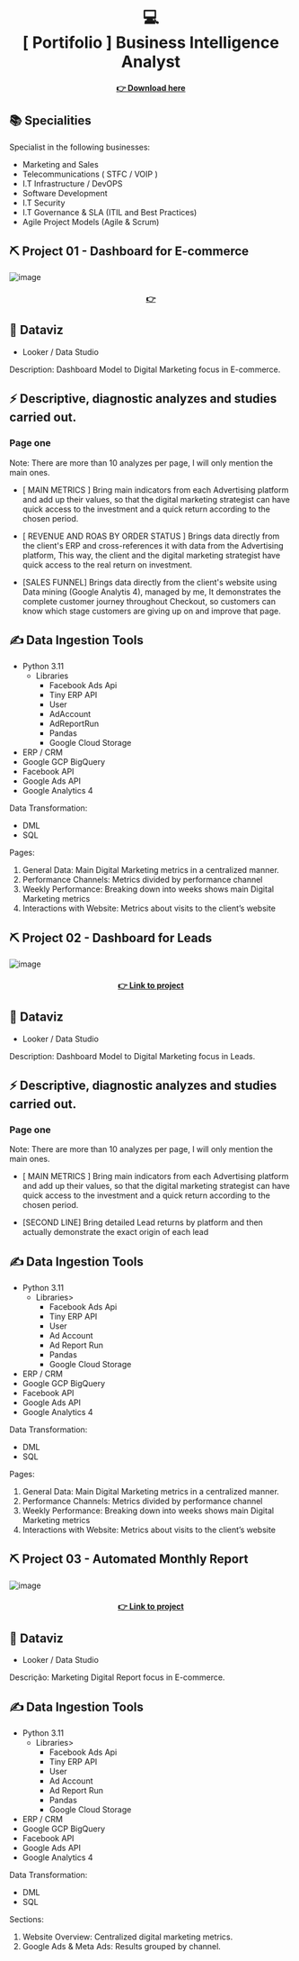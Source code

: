 <h1 align="center">
  💻<br>[ Portifolio ] Business Intelligence Analyst
</h1>

<h4 align="center"><a href="https://docs.google.com/document/d/1rGICm1N5b_DvGRqSLHSsWRNEg8rYRVSMy8m8fdAkX88/edit?usp=drive_link">👉 Download here </a></h4>

## 📚 Specialities ##
Specialist in the following businesses:
- Marketing and Sales
- Telecommunications ( STFC / VOIP )
- I.T Infrastructure  / DevOPS
- Software Development
- I.T Security
- I.T Governance & SLA (ITIL and Best Practices)
- Agile Project Models (Agile & Scrum)

## ⛏ Project 01 - Dashboard for E-commerce ##

![image](https://github.com/patrickmcruz/bi-analyst-portfolio/assets/42379629/24099154-9c1d-49ef-901e-245c4a010c89)

<h4 align="center"><a href="https://lookerstudio.google.com/u/0/reporting/0bc7428b-0d08-433b-a774-69203015745b">👉   </a></h4>

## 💼 Dataviz
- Looker / Data Studio

Description:
Dashboard Model to Digital Marketing focus in E-commerce.

## ⚡ Descriptive, diagnostic analyzes and studies carried out.

### Page one

Note: There are more than 10 analyzes per page, I will only mention the main ones.

- [ MAIN METRICS ] Bring main indicators from each Advertising platform and add up their values,
   so that the digital marketing strategist can have quick access to the investment and a quick return according to the chosen period.
   
- [ REVENUE AND ROAS BY ORDER STATUS ] Brings data directly from the client's ERP and cross-references it with data from the Advertising platform,
   This way, the client and the digital marketing strategist have quick access to the real return on investment.

- [SALES FUNNEL] Brings data directly from the client's website using Data mining (Google Analytis 4), managed by me,
   It demonstrates the complete customer journey throughout Checkout, so customers can know which stage customers are giving up on and improve that page.

## ✍ Data Ingestion Tools
- Python 3.11
    - Libraries
      - Facebook Ads Api
      - Tiny ERP API
      - User
      - AdAccount
      - AdReportRun
      - Pandas
      - Google Cloud Storage
- ERP / CRM
- Google GCP BigQuery
- Facebook API
- Google Ads API
- Google Analytics 4

Data Transformation: 
- DML
- SQL

Pages:

1) General Data: Main Digital Marketing metrics in a centralized manner.
2) Performance Channels: Metrics divided by performance channel
3) Weekly Performance: Breaking down into weeks shows main Digital Marketing metrics
4) Interactions with Website: Metrics about visits to the client’s website


## ⛏ Project 02 - Dashboard for Leads ##

![image](https://github.com/patrickmcruz/bi-analyst-portfolio/assets/42379629/a78ffb54-8bc0-4b13-aeea-a45faa061665)

<h4 align="center"><a href="https://lookerstudio.google.com/u/0/reporting/0bc7428b-0d08-433b-a774-69203015745b">👉 Link to project </a></h4>

## 💼 Dataviz
- Looker / Data Studio

Description:
Dashboard Model to Digital Marketing focus in Leads.

## ⚡ Descriptive, diagnostic analyzes and studies carried out.

### Page one

Note: There are more than 10 analyzes per page, I will only mention the main ones.

- [ MAIN METRICS ] Bring main indicators from each Advertising platform and add up their values,
   so that the digital marketing strategist can have quick access to the investment and a quick return according to the chosen period.

- [SECOND LINE] Bring detailed Lead returns by platform and then actually demonstrate the exact origin of each lead

## ✍ Data Ingestion Tools
- Python 3.11
    - Libraries>
      - Facebook Ads Api
      - Tiny ERP API
      - User
      - Ad Account
      - Ad Report Run
      - Pandas
      - Google Cloud Storage
- ERP / CRM
- Google GCP BigQuery
- Facebook API
- Google Ads API
- Google Analytics 4

Data Transformation: 
- DML
- SQL

Pages:

1) General Data: Main Digital Marketing metrics in a centralized manner.
2) Performance Channels: Metrics divided by performance channel
3) Weekly Performance: Breaking down into weeks shows main Digital Marketing metrics
4) Interactions with Website: Metrics about visits to the client’s website

## ⛏ Project 03 - Automated Monthly Report ##

![image](https://github.com/patrickmcruz/bi-analyst-portfolio/assets/42379629/79221a77-47a9-4e13-afab-58da68ff6783)

<h4 align="center"><a href="https://lookerstudio.google.com/u/0/reporting/0bc7428b-0d08-433b-a774-69203015745b">👉 Link to project </a></h4>

## 💼 Dataviz 
- Looker / Data Studio

Descrição:
Marketing Digital Report focus in E-commerce.

## ✍ Data Ingestion Tools
- Python 3.11
    - Libraries>
      - Facebook Ads Api
      - Tiny ERP API
      - User
      - Ad Account
      - Ad Report Run
      - Pandas
      - Google Cloud Storage
- ERP / CRM
- Google GCP BigQuery
- Facebook API
- Google Ads API
- Google Analytics 4

Data Transformation: 
- DML
- SQL

Sections:

1) Website Overview: Centralized digital marketing metrics.
2) Google Ads & Meta Ads: Results grouped by channel.
